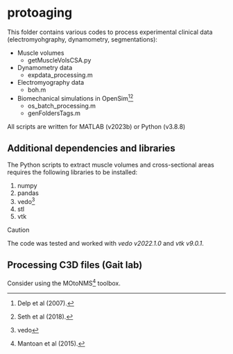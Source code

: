 # protoaging
This folder contains various codes to process experimental clinical data (electromyohgraphy, dynamometry, segmentations):
- Muscle volumes
  - getMuscleVolsCSA.py
- Dynamometry data
  - expdata_processing.m
- Electromyography data
  - boh.m
- Biomechanical simulations in OpenSim[^1][^2]
  - os_batch_processing.m
  - genFoldersTags.m

All scripts are written for MATLAB (v2023b) or Python (v3.8.8)
## Additional dependencies and libraries
The Python scripts to extract muscle volumes and cross-sectional areas requires the following libraries to be installed:
1. numpy
2. pandas
3. vedo[^4]
4. stl
5. vtk
> [!CAUTION]
> The code was tested and worked with *vedo v2022.1.0* and *vtk v9.0.1*.

## Processing C3D files (Gait lab)
Consider using the MOtoNMS[^3] toolbox.

[^1]: Delp et al (2007).
[^2]: Seth et al (2018).
[^3]: Mantoan et al (2015).
[^4]: vedo
